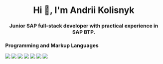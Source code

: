 <h1 align="center">Hi 👋, I'm Andrii Kolisnyk</h1>
<h3 align="center">Junior SAP full-stack developer with practical experience in SAP BTP.</h3>

<h3 align="left">Programming and Markup Languages</h3>
<p align="left">
  <a>
    <img src="https://img.shields.io/badge/C-00599C?style=for-the-badge&logo=c&logoColor=white">
  </a>
  <a>
    <img src="https://img.shields.io/badge/C%2B%2B-00599C?style=for-the-badge&logo=c%2B%2B&logoColor=white">
  </a>
  <a>
    <img src="https://img.shields.io/badge/CSS3-1572B6?style=for-the-badge&logo=css3&logoColor=white">
  </a>
  <a>
    <img src="https://img.shields.io/badge/HTML5-E34F26?style=for-the-badge&logo=html5&logoColor=white">
  </a>
  <a>
    <img src="https://img.shields.io/badge/JavaScript-323330?style=for-the-badge&logo=javascript&logoColor=F7DF1E">
  </a>
  <a>
    <img src="https://img.shields.io/badge/Python-FFD43B?style=for-the-badge&logo=python&logoColor=blue">
  </a>
  <a>
    <img src="https://img.shields.io/badge/java-%23ED8B00.svg?style=for-the-badge&logo=openjdk&logoColor=white">
  </a>
</p>
